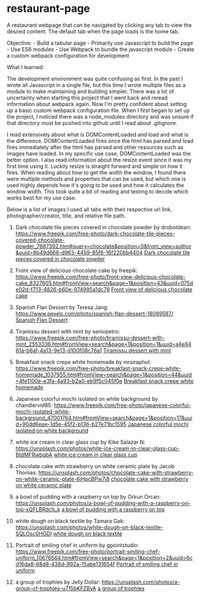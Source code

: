 # restaurant-page

A restaurant webpage that can be navigated by clicking any tab to view the desired content. The default tab when the
page loads is the home tab.

Objective:
    - Build a tabular page
    - Primarily use Javascript to build the page
    - Use ES6 modules
    - Use Webpack to bundle the javascript module
    - Create a custom webpack configuration for development

What I learned:

The development environment was quite confusing as first. In the past I wrote all Javascript in a single file, but
this time I wrote multiple files as a module to make maintaining and building simpler. There was a lot of uncertainty
when starting this project that I went back and reread information about webpack again. Now I'm pretty confident about
setting up a basic custom webpack configuration file. When I first began to set up the project, I noticed there was a
node_modules directory and was unsure if that directory must be pushed into github until I read about .gitignore.

I read extensively about what is DOMContentLoaded and load and what is the difference. DOMContentLoaded fires once
the html has parsed and load fires immediately after the html has parsed and other resources such as images have
loaded. In my specific use case, DOMContentLoaded was the better option. I also read information about the resize
event since it was my first time using it. Luckily resize is straight forward and simple on how it fires. When reading
about how to get the width the window, I found there were multiple methods and properties that can be used, but which
one is used highly depends how it's going to be used and how it calculates the window width. This took quite a bit of
reading and testing to decide which works best for my use case.

Below is a list of images I used all tabs with their respective url link, photographer/creator, title, and relative
file path.

1) Dark chocolate tile pieces covered in chocolate powder by drobotdean:
https://www.freepik.com/free-photo/dark-chocolate-tile-pieces-covered-chocolate-powder_7887392.htm#query=chocolate&position=0&from_view=author&uuid=8b49d666-d963-4459-85f6-16f220bb4404
[Dark chocolate tile pieces covered in chocolate powder](src/dark-chocolate-tile-pieces-covered-chocolate-powder.jpeg)

2) Front view of delicious chocolate cake by freepik: 
https://www.freepik.com/free-photo/front-view-delicious-chocolate-cake_8327605.htm#fromView=search&page=1&position=43&uuid=075de02d-f713-4826-b60e-974995a1dc78
[Front view of delicious chocolate cake](src/lava-cake.jpeg)

3) Spanish Flan Dessert by Teresa Jang: 
https://www.pexels.com/photo/spanish-flan-dessert-18089587/
[Spanish Flan Dessert](src/flan-pexels-teresa-jang.jpeg)

4) Tiramissu dessert with mint by senivpetro:
https://www.freepik.com/free-photo/tiramissu-dessert-with-mint_2553336.htm#fromView=search&page=1&position=1&uuid=a4e8481a-b6af-4a13-9e13-d100f08c76a1
[Tiramissu dessert with mint](src/tiramisu.jpeg)

5) Breakfast snack crepe white homemade by mrsiraphol:
https://www.freepik.com/free-photo/breakfast-snack-crepe-white-homemade_1037955.htm#fromView=search&page=1&position=44&uuid=4fe1100e-e3fa-4a93-b2a0-eb9f5c045f0e
[Breakfast snack crepe white homemade](src/crêpes-with-ice-cream.jpeg)

6) Japanese colorful mochi isolated on white background by chandlervid85:
https://www.freepik.com/free-photo/japanese-colorful-mochi-isolated-white-background_47001764.htm#fromView=search&page=1&position=17&uuid=90dd6eae-1d5e-45f2-b136-b27e71bc1595
[Japanese colorful mochi isolated on white background](src/japanese-mochi.jpeg)

7) white ice cream in clear glass cup by Kike Salazar N:
https://unsplash.com/photos/white-ice-cream-in-clear-glass-cup-BtdMFRwbqbA
[white ice cream in clear glass cup](src/piña-colada.jpeg)

8) chocolate cake with strawberry on white ceramic plate by Jacob Thomas:
https://unsplash.com/photos/chocolate-cake-with-strawberry-on-white-ceramic-plate-6jHpcBPw7i8
[chocolate cake with strawberry on white ceramic plate](src/black-forest-gâteau-jacob-thomas-unsplash.jpeg)

9) a bowl of pudding with a raspberry on top by Orkun Orcan:
https://unsplash.com/photos/a-bowl-of-pudding-with-a-raspberry-on-top-xQFLBRdch_k
[a bowl of pudding with a raspberry on top](src/crème-brûlée-orkun-orcan-unsplash.jpeg)

10) white dough on black textile by Tamara Gak:
https://unsplash.com/photos/white-dough-on-black-textile-SQLOsc0HGDI
[white dough on black textile](src/white-dough-tamara-gak-unsplash.jpeg)

11) Portrait of smiling chef in uniform by gpointstudio:
https://www.freepik.com/free-photo/portrait-smiling-chef-uniform_10676564.htm#fromView=search&page=1&position=2&uuid=6cd16da8-68d8-438d-992a-15abe131654f
[Portrait of smiling chef in uniform](src/ceo-profile-pic.jpeg)

12) a group of trophies by Jelly Dollar:
https://unsplash.com/photos/a-group-of-trophies-u715bKFZBvA
[a group of trophies](src/trophy-collection-jelly-dollar-unsplash.jpeg)